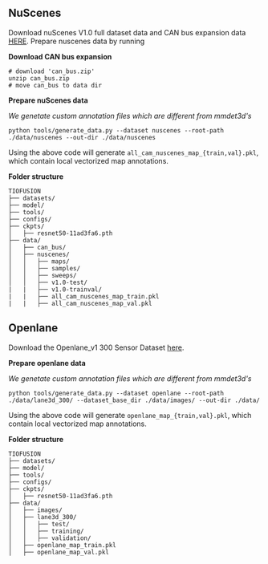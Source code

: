 ## NuScenes
Download nuScenes V1.0 full dataset data  and CAN bus expansion data [HERE](https://www.nuscenes.org/download). Prepare nuscenes data by running


**Download CAN bus expansion**  
```
# download 'can_bus.zip'
unzip can_bus.zip 
# move can_bus to data dir
```

**Prepare nuScenes data**

*We genetate custom annotation files which are different from mmdet3d's*
```
python tools/generate_data.py --dataset nuscenes --root-path ./data/nuscenes --out-dir ./data/nuscenes
```

Using the above code will generate `all_cam_nuscenes_map_{train,val}.pkl`, which contain local vectorized map annotations.


**Folder structure**
```
TIOFUSION
├── datasets/
├── model/
├── tools/
├── configs/
├── ckpts/
│   ├── resnet50-11ad3fa6.pth
├── data/
│   ├── can_bus/
│   ├── nuscenes/
│   │   ├── maps/
│   │   ├── samples/
│   │   ├── sweeps/
│   │   ├── v1.0-test/
|   |   ├── v1.0-trainval/
|   |   ├── all_cam_nuscenes_map_train.pkl
|   |   ├── all_cam_nuscenes_map_val.pkl
```

## Openlane
Download the Openlane_v1 300 Sensor Dataset [here](https://github.com/OpenPerceptionX/OpenLane).

**Prepare openlane data**

*We genetate custom annotation files which are different from mmdet3d's*
```
python tools/generate_data.py --dataset openlane --root-path ./data/lane3d_300/ --dataset_base_dir ./data/images/ --out-dir ./data/
```

Using the above code will generate `openlane_map_{train,val}.pkl`, which contain local vectorized map annotations.

**Folder structure**
```
TIOFUSION
├── datasets/
├── model/
├── tools/
├── configs/
├── ckpts/
│   ├── resnet50-11ad3fa6.pth
├── data/
│   ├── images/
│   ├── lane3d_300/
│   │   ├── test/
│   │   ├── training/
│   │   ├── validation/
│   ├── openlane_map_train.pkl
│   ├── openlane_map_val.pkl
```

